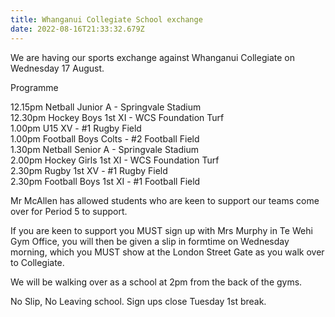 ```yaml
---
title: Whanganui Collegiate School exchange
date: 2022-08-16T21:33:32.679Z
---
```

We are having our sports exchange against Whanganui Collegiate on Wednesday 17 August.

Programme

12.15pm	Netball Junior A - Springvale Stadium  
12.30pm 	Hockey Boys 1st XI - WCS Foundation Turf  
1.00pm	U15 XV - #1 Rugby Field  
1.00pm 	Football Boys Colts - #2 Football Field  
1.30pm	Netball Senior A - Springvale Stadium  
2.00pm	Hockey Girls 1st XI - WCS Foundation Turf  
2.30pm 	Rugby 1st XV - #1 Rugby Field  
2.30pm 	Football Boys 1st XI - #1 Football Field  


Mr McAllen has allowed students who are keen to support our teams come over for Period 5 to support.


If you are keen to support you MUST sign up with Mrs Murphy in Te Wehi Gym Office, you will then be given a slip in formtime on Wednesday morning, which you MUST show at the London Street Gate as you walk over to Collegiate.


We will be walking over as a school at 2pm from the back of the gyms.


No Slip, No Leaving school. Sign ups close Tuesday 1st break.
